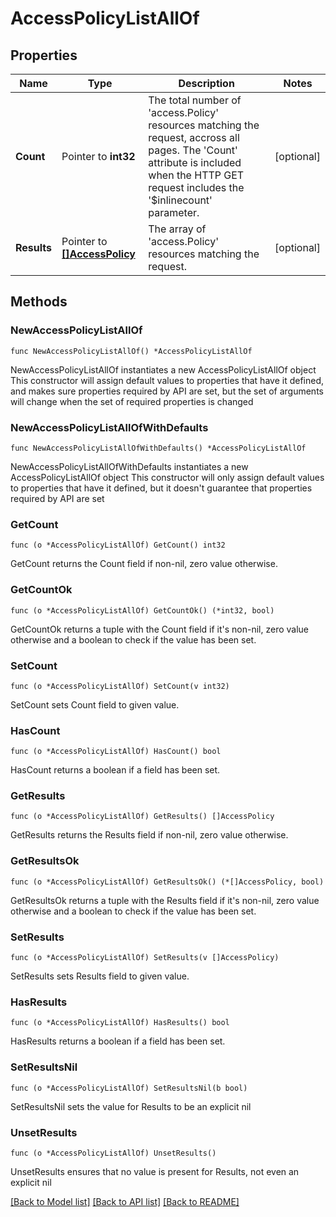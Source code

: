 # AccessPolicyListAllOf

## Properties

Name | Type | Description | Notes
------------ | ------------- | ------------- | -------------
**Count** | Pointer to **int32** | The total number of &#39;access.Policy&#39; resources matching the request, accross all pages. The &#39;Count&#39; attribute is included when the HTTP GET request includes the &#39;$inlinecount&#39; parameter. | [optional] 
**Results** | Pointer to [**[]AccessPolicy**](AccessPolicy.md) | The array of &#39;access.Policy&#39; resources matching the request. | [optional] 

## Methods

### NewAccessPolicyListAllOf

`func NewAccessPolicyListAllOf() *AccessPolicyListAllOf`

NewAccessPolicyListAllOf instantiates a new AccessPolicyListAllOf object
This constructor will assign default values to properties that have it defined,
and makes sure properties required by API are set, but the set of arguments
will change when the set of required properties is changed

### NewAccessPolicyListAllOfWithDefaults

`func NewAccessPolicyListAllOfWithDefaults() *AccessPolicyListAllOf`

NewAccessPolicyListAllOfWithDefaults instantiates a new AccessPolicyListAllOf object
This constructor will only assign default values to properties that have it defined,
but it doesn't guarantee that properties required by API are set

### GetCount

`func (o *AccessPolicyListAllOf) GetCount() int32`

GetCount returns the Count field if non-nil, zero value otherwise.

### GetCountOk

`func (o *AccessPolicyListAllOf) GetCountOk() (*int32, bool)`

GetCountOk returns a tuple with the Count field if it's non-nil, zero value otherwise
and a boolean to check if the value has been set.

### SetCount

`func (o *AccessPolicyListAllOf) SetCount(v int32)`

SetCount sets Count field to given value.

### HasCount

`func (o *AccessPolicyListAllOf) HasCount() bool`

HasCount returns a boolean if a field has been set.

### GetResults

`func (o *AccessPolicyListAllOf) GetResults() []AccessPolicy`

GetResults returns the Results field if non-nil, zero value otherwise.

### GetResultsOk

`func (o *AccessPolicyListAllOf) GetResultsOk() (*[]AccessPolicy, bool)`

GetResultsOk returns a tuple with the Results field if it's non-nil, zero value otherwise
and a boolean to check if the value has been set.

### SetResults

`func (o *AccessPolicyListAllOf) SetResults(v []AccessPolicy)`

SetResults sets Results field to given value.

### HasResults

`func (o *AccessPolicyListAllOf) HasResults() bool`

HasResults returns a boolean if a field has been set.

### SetResultsNil

`func (o *AccessPolicyListAllOf) SetResultsNil(b bool)`

 SetResultsNil sets the value for Results to be an explicit nil

### UnsetResults
`func (o *AccessPolicyListAllOf) UnsetResults()`

UnsetResults ensures that no value is present for Results, not even an explicit nil

[[Back to Model list]](../README.md#documentation-for-models) [[Back to API list]](../README.md#documentation-for-api-endpoints) [[Back to README]](../README.md)


